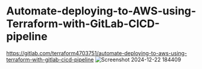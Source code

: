 # Automate-deploying-to-AWS-using-Terraform-with-GitLab-CICD-pipeline

https://gitlab.com/terraform4703751/automate-deploying-to-aws-using-terraform-with-gitlab-cicd-pipeline
![Screenshot 2024-12-22 184409](https://github.com/user-attachments/assets/3c2886bd-f52c-4581-a6bf-030d2cc2c452)
